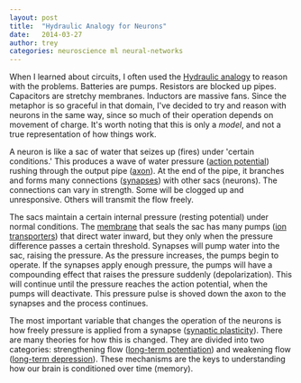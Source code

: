 ```yaml
---
layout: post
title:  "Hydraulic Analogy for Neurons"
date:   2014-03-27
author: trey
categories: neuroscience ml neural-networks
---
```


When I learned about circuits, I often used the [Hydraulic analogy][ha] to reason with the problems. Batteries are pumps. Resistors are blocked up pipes. Capacitors are stretchy membranes. Inductors are massive fans. Since the metaphor is so graceful in that domain, I've decided to try and reason with neurons in the same way, since so much of their operation depends on movement of charge. It's worth noting that this is only a *model*, and not a true representation of how things work.

A neuron is like a sac of water that seizes up (fires) under 'certain conditions.' This produces a wave of water pressure ([action potential][ap]) rushing through the output pipe ([axon][a]). At the end of the pipe, it branches and forms many connections ([synapses][s]) with other sacs (neurons). The connections can vary in strength. Some will be clogged up and unresponsive. Others will transmit the flow freely.

The sacs maintain a certain internal pressure (resting potential) under normal conditions. The [membrane][m] that seals the sac has many pumps ([ion transporters][it]) that direct water inward, but they only when the pressure difference passes a certain threshold. Synapses will pump water into the sac, raising the pressure. As the pressure increases, the pumps begin to operate. If the synapses apply enough pressure, the pumps will have a compounding effect that raises the pressure suddenly (depolarization). This will continue until the pressure reaches the action potential, when the pumps will deactivate. This pressure pulse is shoved down the axon to the synapses and the process continues.

The most important variable that changes the operation of the neurons is how freely pressure is applied from a synapse ([synaptic plasticity][sp]). There are many theories for how this is changed. They are divided into two categories: strengthening flow ([long-term potentiation][ltp]) and weakening flow ([long-term depression][ltd]). These mechanisms are the keys to understanding how our brain is conditioned over time (memory).

[ha]: http://en.wikipedia.org/wiki/Hydraulic_analogy
[ltp]: http://en.wikipedia.org/wiki/Long-term_potentiation
[ltd]: http://en.wikipedia.org/wiki/Long-term_depression
[ap]: http://en.wikipedia.org/wiki/Action_potential
[a]: http://en.wikipedia.org/wiki/Axon
[s]: http://en.wikipedia.org/wiki/Synapse
[m]: http://en.wikipedia.org/wiki/Cell_membrane
[it]: http://en.wikipedia.org/wiki/Ion_transporter
[sp]: http://en.wikipedia.org/wiki/Synaptic_plasticity
